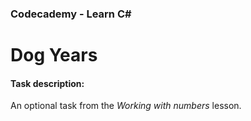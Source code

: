 ### Codecademy - Learn C#
# Dog Years
#### Task description:

An optional task from the *Working with numbers* lesson.
